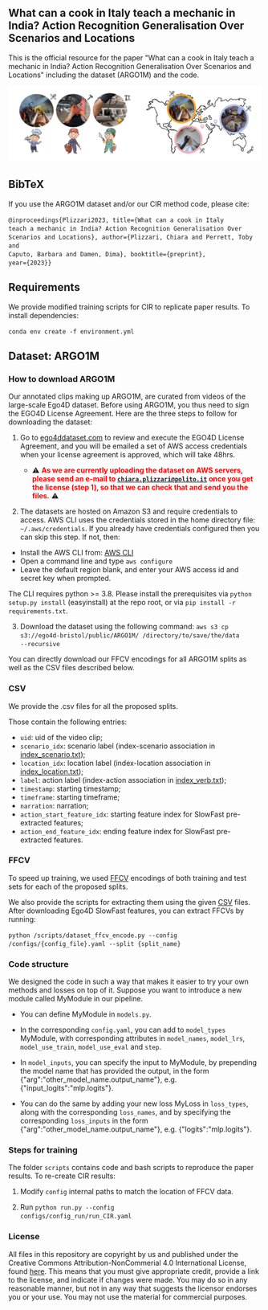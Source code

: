 
## What can a cook in Italy teach a mechanic in India? Action Recognition Generalisation Over Scenarios and Locations

This is the official resource for the paper "What can a cook in Italy teach a mechanic in India? Action Recognition Generalisation Over Scenarios and Locations" including the dataset (ARGO1M) and the code.

<img src="resources/gif_new.gif" width="600">

## BibTeX

If you use the ARGO1M dataset and/or our CIR method code, please cite:

<code>@inproceedings{Plizzari2023,
  title={What can a cook in Italy teach a mechanic in India? Action Recognition Generalisation Over Scenarios and Locations},
  author={Plizzari, Chiara and Perrett, Toby and Caputo, Barbara and Damen, Dima},
  booktitle={preprint},
  year={2023}}</code>
  
## Requirements
We provide modified training scripts for CIR to replicate paper results. To install dependencies:

<code>conda env create -f environment.yml</code> 


## Dataset: ARGO1M

### How to download ARGO1M

Our annotated clips making up ARGO1M, are curated from videos of the large-scale Ego4D dataset. Before using ARGO1M, you thus need to sign the EGO4D License Agreement. Here are the three steps to follow for downloading the dataset:

1. Go to [ego4ddataset.com](https://ego4d-data.org/docs/start-here/#download-data) to review and execute the EGO4D License Agreement, and you will be emailed a set of AWS access credentials when your license agreement is approved, which will take 48hrs.
   - :warning: <span style="color:red"> **As we are currently uploading the dataset on AWS servers, please send an e-mail to <code>chiara.plizzari@polito.it</code> once you get the license (step 1), so that we can check that and send you the files.** </span> :warning:

2.  The datasets are hosted on Amazon S3 and require credentials to access. AWS CLI uses the credentials stored in the home directory file: <code>~/.aws/credentials</code>. If you already have credentials configured then you can skip this step. If not, then:
  - Install the AWS CLI from: [AWS CLI](https://aws.amazon.com/cli/)
  - Open a command line and type <code>aws configure</code>
  - Leave the default region blank, and enter your AWS access id and secret key when prompted.

  The CLI requires python >= 3.8. Please install the prerequisites via <code>python setup.py install</code> (easyinstall) at the repo root, or via <code>pip install -r requirements.txt</code>. 
  
3. Download the dataset using the following command: <code>aws s3 cp s3://ego4d-bristol/public/ARGO1M/ /directory/to/save/the/data --recursive</code>


You can directly download our FFCV encodings for all ARGO1M splits as well as the CSV files described below.

### CSV 

We provide the .csv files for all the proposed splits. 

Those contain the following entries: 

- <code>uid</code>: uid of the video clip; 
- <code>scenario_idx</code>: scenario label (index-scenario association in <a href="https://github.com/Chiaraplizz/ARGO1M-What-can-a-cook/blob/main/data/index_scenario.txt">index_scenario.txt</a>);
- <code>location_idx</code>: location label (index-location association in <a href="https://github.com/Chiaraplizz/ARGO1M-What-can-a-cook/blob/main/data/index_location.txt">index_location.txt</a>); 
- <code>label</code>: action label (index-action association in <a href="https://github.com/Chiaraplizz/ARGO1M-What-can-a-cook/blob/main/data/index_verb.txt">index_verb.txt</a>);
- <code>timestamp</code>: starting timestamp;
- <code>timeframe</code>: starting timeframe;
- <code>narration</code>: narration; 
- <code>action_start_feature_idx</code>: starting feature index for SlowFast pre-extracted features;
- <code>action_end_feature_idx</code>: ending feature index for SlowFast pre-extracted features.

### FFCV 

To speed up training, we used <a href="https://ffcv.io/">FFCV</a> encodings of both training and test sets for each of the proposed splits. 

We also provide the scripts for extracting them using the given <a href="s3://ego4d-bristol/public/ARGO1M/">CSV</a> files. After downloading Ego4D SlowFast features, you can extract FFCVs by running: 

<code>python /scripts/dataset_ffcv_encode.py --config /configs/{config_file}.yaml --split {split_name}</code>

### Code structure

We designed the code in such a way that makes it easier to try your own methods and losses on top of it.
Suppose you want to introduce a new module called MyModule in our pipeline.
- You can define MyModule in <code>models.py</code>.

- In the corresponding <code>config.yaml</code>, you can add to <code>model_types</code> MyModule, with corresponding attributes in <code>model_names</code>, <code>model_lrs</code>, <code>model_use_train</code>, <code>model_use_eval</code> and <code>step</code>.

- In <code>model_inputs</code>, you can specify the input to MyModule, by prepending the model name that has provided the output, in the form {"arg":"other_model_name.output_name"}, e.g. {"input_logits":"mlp.logits"}.
  
- You can do the same by adding your new loss MyLoss in <code>loss_types</code>, along with the corresponding <code>loss_names</code>, and by specifying the corresponding <code>loss_inputs</code> in the form {"arg":"other_model_name.output_name"}, e.g. {"logits":"mlp.logits"}.


### Steps for training

The folder <code>scripts</code> contains code and bash scripts to reproduce the paper results. To re-create CIR results:

1. Modify <code>config</code> internal paths to match the location of FFCV data.

2. Run <code>python run.py --config configs/config_run/run_CIR.yaml</code>

### License 

All files in this repository are copyright by us and published under the Creative Commons Attribution-NonCommerial 4.0 International License, found <a href="http://en.wikipedia.org/wiki/Main_Page">here</a>. This means that you must give appropriate credit, provide a link to the license, and indicate if changes were made. You may do so in any reasonable manner, but not in any way that suggests the licensor endorses you or your use. You may not use the material for commercial purposes.
